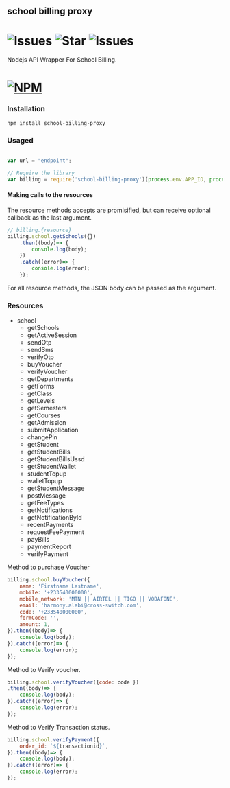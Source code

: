 ## school billing proxy 

# ![Issues](https://img.shields.io/github/issues/harmonizerblinks/school-billing-proxy) ![Star](https://img.shields.io/github/stars/harmonizerblinks/school-billing-proxy) ![Issues](https://img.shields.io/github/license/harmonizerblinks/school-billing-proxy)

Nodejs API Wrapper For School Billing.

# [![NPM](https://nodei.co/npm/school-billing-proxy.png)](https://nodei.co/npm/school-billing-proxy/)

### Installation

```
npm install school-billing-proxy
```

### Usaged

```js

var url = "endpoint";

// Require the library
var billing = require('school-billing-proxy')(process.env.APP_ID, process.env.APP_KEY, process.env.SCHOOL_CODE, url);


```

#### Making calls to the resources
The resource methods accepts are promisified, but can receive optional callback as the last argument.

```js
// billing.{resource}
billing.school.getSchools({})
	.then((body)=> {
  		console.log(body);
	})
	.catch((error)=> {
		console.log(error);
	});
```



For all resource methods, the JSON body can be passed as the argument.

### Resources

- school
  - getSchools
  - getActiveSession
  - sendOtp
  - sendSms
  - verifyOtp
  - buyVoucher
  - verifyVoucher
  - getDepartments
  - getForms
  - getClass
  - getLevels
  - getSemesters
  - getCourses
  - getAdmission
  - submitApplication
  - changePin
  - getStudent
  - getStudentBills
  - getStudentBillsUssd
  - getStudentWallet
  - studentTopup
  - walletTopup
  - getStudentMessage
  - postMessage
  - getFeeTypes
  - getNotifications
  - getNotificationById
  - recentPayments
  - requestFeePayment
  - payBills
  - paymentReport
  - verifyPayment


Method to purchase Voucher

```js
billing.school.buyVoucher({
	name: 'Firstname Lastname',
	mobile: '+233540000000',
	mobile_network: 'MTN || AIRTEL || TIGO || VODAFONE',
	email: 'harmony.alabi@cross-switch.com',
	code: '+233540000000',
	formCode: '',
	amount: 1,
}).then((body)=> {
	console.log(body);
}).catch((error)=> {
	console.log(error);
});
```


Method to Verify voucher.

```js
billing.school.verifyVoucher({code: code })
.then((body)=> {
	console.log(body);
}).catch((error)=> {
	console.log(error);
});
```

Method to Verify Transaction status.

```js
billing.school.verifyPayment({
	order_id: `${transactionid}`,
}).then((body)=> {
	console.log(body);
}).catch((error)=> {
	console.log(error);
});
```


